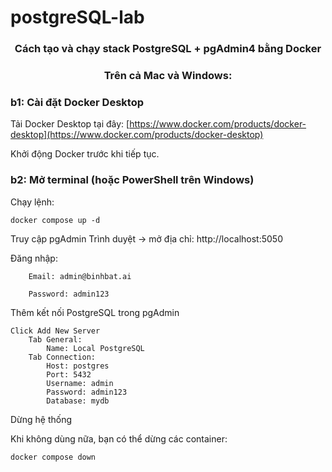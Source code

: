 # postgreSQL-lab
<h3 align="center">Cách tạo và chạy stack PostgreSQL + pgAdmin4 bằng Docker</h3>
<h3 align="center">Trên cả Mac và Windows:</h3>


### b1: Cài đặt Docker Desktop
Tải Docker Desktop tại đây: [https://www.docker.com/products/docker-desktop](https://www.docker.com/products/docker-desktop)


Khởi động Docker trước khi tiếp tục.

### b2: Mở terminal (hoặc PowerShell trên Windows)
Chạy lệnh: 

    docker compose up -d

Truy cập pgAdmin
    Trình duyệt → mở địa chỉ: http://localhost:5050

Đăng nhập:

        Email: admin@binhbat.ai

        Password: admin123

Thêm kết nối PostgreSQL trong pgAdmin

    Click Add New Server
        Tab General:
            Name: Local PostgreSQL
        Tab Connection:
            Host: postgres
            Port: 5432
            Username: admin
            Password: admin123
            Database: mydb

Dừng hệ thống

Khi không dùng nữa, bạn có thể dừng các container:

    docker compose down
